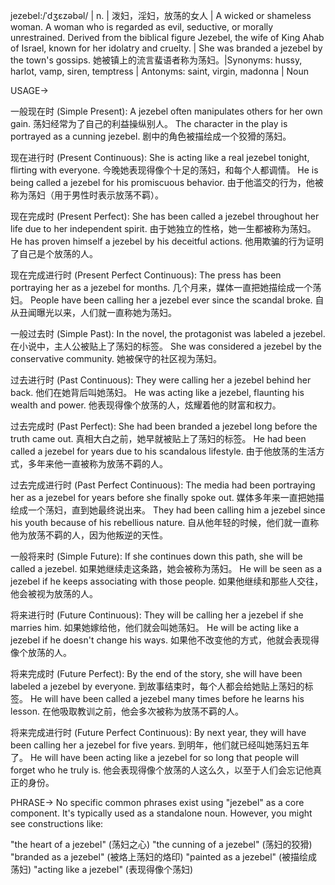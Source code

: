 jezebel:/ˈdʒɛzəbəl/ | n. | 泼妇，淫妇，放荡的女人 | A wicked or shameless woman.  A woman who is regarded as evil, seductive, or morally unrestrained. Derived from the biblical figure Jezebel, the wife of King Ahab of Israel, known for her idolatry and cruelty. |  She was branded a jezebel by the town's gossips. 她被镇上的流言蜚语者称为荡妇。|Synonyms:  hussy, harlot, vamp, siren, temptress | Antonyms: saint, virgin, madonna | Noun

USAGE->

一般现在时 (Simple Present):
A jezebel often manipulates others for her own gain. 荡妇经常为了自己的利益操纵别人。
The character in the play is portrayed as a cunning jezebel.  剧中的角色被描绘成一个狡猾的荡妇。

现在进行时 (Present Continuous):
She is acting like a real jezebel tonight, flirting with everyone. 今晚她表现得像个十足的荡妇，和每个人都调情。
He is being called a jezebel for his promiscuous behavior.  由于他滥交的行为，他被称为荡妇（用于男性时表示放荡不羁）。


现在完成时 (Present Perfect):
She has been called a jezebel throughout her life due to her independent spirit.  由于她独立的性格，她一生都被称为荡妇。
He has proven himself a jezebel by his deceitful actions.  他用欺骗的行为证明了自己是个放荡的人。


现在完成进行时 (Present Perfect Continuous):
The press has been portraying her as a jezebel for months.  几个月来，媒体一直把她描绘成一个荡妇。
People have been calling her a jezebel ever since the scandal broke.  自从丑闻曝光以来，人们就一直称她为荡妇。


一般过去时 (Simple Past):
In the novel, the protagonist was labeled a jezebel. 在小说中，主人公被贴上了荡妇的标签。
She was considered a jezebel by the conservative community. 她被保守的社区视为荡妇。


过去进行时 (Past Continuous):
They were calling her a jezebel behind her back. 他们在她背后叫她荡妇。
He was acting like a jezebel, flaunting his wealth and power. 他表现得像个放荡的人，炫耀着他的财富和权力。


过去完成时 (Past Perfect):
She had been branded a jezebel long before the truth came out.  真相大白之前，她早就被贴上了荡妇的标签。
He had been called a jezebel for years due to his scandalous lifestyle. 由于他放荡的生活方式，多年来他一直被称为放荡不羁的人。


过去完成进行时 (Past Perfect Continuous):
The media had been portraying her as a jezebel for years before she finally spoke out.  媒体多年来一直把她描绘成一个荡妇，直到她最终说出来。
They had been calling him a jezebel since his youth because of his rebellious nature.  自从他年轻的时候，他们就一直称他为放荡不羁的人，因为他叛逆的天性。


一般将来时 (Simple Future):
If she continues down this path, she will be called a jezebel. 如果她继续走这条路，她会被称为荡妇。
He will be seen as a jezebel if he keeps associating with those people.  如果他继续和那些人交往，他会被视为放荡的人。


将来进行时 (Future Continuous):
They will be calling her a jezebel if she marries him.  如果她嫁给他，他们就会叫她荡妇。
He will be acting like a jezebel if he doesn't change his ways.  如果他不改变他的方式，他就会表现得像个放荡的人。


将来完成时 (Future Perfect):
By the end of the story, she will have been labeled a jezebel by everyone.  到故事结束时，每个人都会给她贴上荡妇的标签。
He will have been called a jezebel many times before he learns his lesson.  在他吸取教训之前，他会多次被称为放荡不羁的人。


将来完成进行时 (Future Perfect Continuous):
By next year, they will have been calling her a jezebel for five years. 到明年，他们就已经叫她荡妇五年了。
He will have been acting like a jezebel for so long that people will forget who he truly is.  他会表现得像个放荡的人这么久，以至于人们会忘记他真正的身份。



PHRASE->
No specific common phrases exist using "jezebel" as a core component. It's typically used as a standalone noun. However, you might see constructions like:

"the heart of a jezebel" (荡妇之心)
"the cunning of a jezebel" (荡妇的狡猾)
"branded as a jezebel" (被烙上荡妇的烙印)
"painted as a jezebel" (被描绘成荡妇)
"acting like a jezebel" (表现得像个荡妇)
